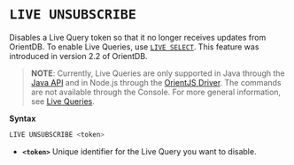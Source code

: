 # `LIVE UNSUBSCRIBE`

Disables a Live Query token so that it no longer receives updates from OrientDB.  To enable Live Queries, use [`LIVE SELECT`](SQL-Live-Select.md).  This feature was introduced in version 2.2 of OrientDB.

>**NOTE**: Currently, Live Queries are only supported in Java through the [Java API](Java-API.md) and in Node.js through the [OrientJS Driver](OrientJS.md).  The commands are not available through the Console.  For more general information, see [Live Queries](Live-Query.md).

**Syntax**

```sql
LIVE UNSUBSCRIBE <token>
```

- **`<token>`** Unique identifier for the Live Query you want to disable.

